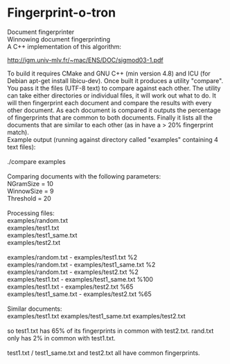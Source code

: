 # Fingerprint-o-tron
Document fingerprinter<br>
Winnowing document fingerprinting<br>
A C++ implementation of this algorithm:

http://igm.univ-mlv.fr/~mac/ENS/DOC/sigmod03-1.pdf

To build it requires CMake and GNU C++ (min version 4.8) and ICU (for Debian apt-get install libicu-dev). Once built it produces a utility "compare". You pass it the files (UTF-8 text) to compare against each other. The utility can take either directories or individual files, it will work out what to do. It will then fingerprint each document and compare the results with every other document. As each document is compared it outputs the percentage of fingerprints that are common to both documents. Finally it lists all the documents that are similar to each other (as in have a > 20% fingerprint match).
<br>
Example output (running against directory called "examples" containing 4 text files):<br>
<br>
./compare examples<br>
<br>
Comparing documents with the following parameters:<br>
NGramSize = 10<br>
WinnowSize = 9<br>
Threshold = 20<br>
<br>
Processing files:<br>
examples/random.txt<br>
examples/test1.txt<br>
examples/test1_same.txt<br>
examples/test2.txt<br>
<br>
examples/random.txt - examples/test1.txt %2<br>
examples/random.txt - examples/test1_same.txt %2<br>
examples/random.txt - examples/test2.txt %2<br>
examples/test1.txt - examples/test1_same.txt %100<br>
examples/test1.txt - examples/test2.txt %65<br>
examples/test1_same.txt - examples/test2.txt %65<br>
<br>
Similar documents:<br>
examples/test1.txt examples/test1_same.txt examples/test2.txt<br>
<br>
so test1.txt has 65% of its fingerprints in common with test2.txt. rand.txt only has 2% in common with test1.txt.<br>
<br>
test1.txt / test1_same.txt and test2.txt all have common fingerprints.<br>
